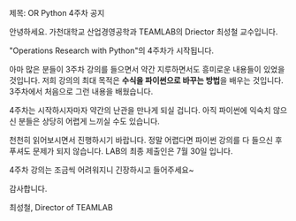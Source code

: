 제목: OR Python 4주차 공지

안녕하세요. 가천대학교 산업경영공학과 TEAMLAB의 Driector 최성철 교수입니다.

"Operations Research with Python"의 4주차가 시작됩니다.

아마 많은 분들이 3주차 강의를 들으면서 약간 지루하면서도 흥미로운 내용들이 있었을 것입니다.
저희 강의의 최대 목적은 **수식을 파이썬으로 바꾸는 방법**을 배우는 것입니다.
3주차에서 처음으로 그런 내용을 배웠습니다.

4주차는 시작하시자마자 약간의 난관을 만나게 되실 겁니다.
아직 파이썬에 익숙치 않으신 분들은 상당히 어렵게 느끼실 수도 있습니다.

천천히 읽어보시면서 진행하시기 바랍니다.
정말 어렵다면 파이썬 강의를 다 들으신 후 푸셔도 문제가 되지 않습니다.
LAB의 최종 제출인은 7월 30일 입니다.

4주차 강의는 조금씩 어려워지니 긴장하시고 들어주세요~

감사합니다.

최성철, Director of TEAMLAB